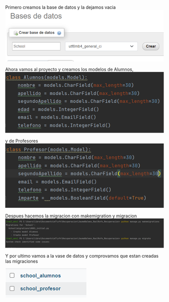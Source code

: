 Primero creamos la base de datos y la dejamos vacia
![img_4.png](img_4.png)

Ahora vamos al proyecto y creamos los modelos de Alumnos,
![img_1.png](img_1.png)

y de Profesores   
![img_2.png](img_2.png)

Despues hacemos la migracion con makemigration y migracion
![img.png](img.png)

Y por ultimo vamos a la vase de datos y 
comprovamos que estan creadas las migraciones

![img_3.png](img_3.png)
